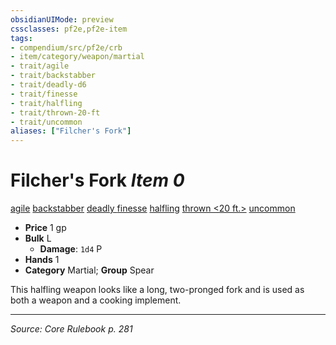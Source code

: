 ```yaml
---
obsidianUIMode: preview
cssclasses: pf2e,pf2e-item
tags:
- compendium/src/pf2e/crb
- item/category/weapon/martial
- trait/agile
- trait/backstabber
- trait/deadly-d6
- trait/finesse
- trait/halfling
- trait/thrown-20-ft
- trait/uncommon
aliases: ["Filcher's Fork"]
---
```

# Filcher's Fork *Item 0*  
[agile](rules/traits/agile.md "Agile Weapon Trait")  [backstabber](rules/traits/backstabber.md "Backstabber Weapon Trait")  [deadly <d6>](rules/traits/deadly-d6.md "Deadly Weapon Trait")  [finesse](rules/traits/finesse.md "Finesse Weapon Trait")  [halfling](rules/traits/halfling.md "Halfling Ancestry & Heritage Trait")  [thrown <20 ft.>](rules/traits/thrown-20-ft.md "Thrown Weapon Trait")  [uncommon](rules/traits/uncommon.md "Uncommon Rarity Trait")  

- **Price** 1 gp
- **Bulk** L
  - **Damage**: `1d4` P
- **Hands** 1
- **Category** Martial; **Group** Spear 

This halfling weapon looks like a long, two-pronged fork and is used as both a weapon and a cooking implement.


---
*Source: Core Rulebook p. 281*
